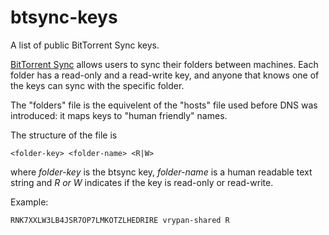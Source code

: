 btsync-keys
===========

A list of public BitTorrent Sync keys.

[BitTorrent Sync](http://labs.bittorrent.com/experiments/sync.html) allows users to sync their folders between machines. 
Each folder has a read-only and a read-write key, and anyone that knows one of the keys can sync with the specific folder.

The "folders" file is the equivelent of the "hosts" file used before DNS was introduced: 
it maps keys to "human friendly" names.

The structure of the file is

    <folder-key> <folder-name> <R|W>

where *folder-key* is the btsync key, *folder-name* is a human readable text string and *R or W* indicates if the key is 
read-only or read-write.

Example:

    RNK7XXLW3LB4JSR7OP7LMKOTZLHEDRIRE vrypan-shared R
